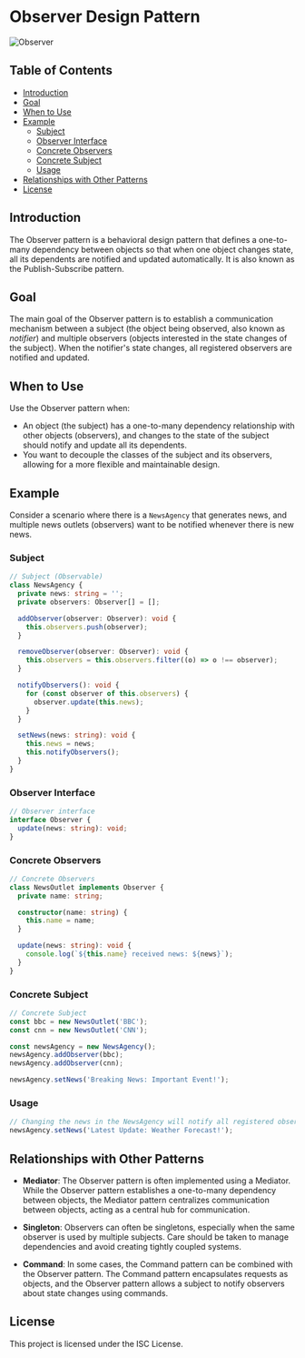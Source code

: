 # Observer Design Pattern

![Observer](../../assets/observer_image.png)

## Table of Contents

- [Introduction](#introduction)
- [Goal](#goal)
- [When to Use](#when-to-use)
- [Example](#example)
  - [Subject](#subject)
  - [Observer Interface](#observer-interface)
  - [Concrete Observers](#concrete-observers)
  - [Concrete Subject](#concrete-subject)
  - [Usage](#usage)
- [Relationships with Other Patterns](#relationships-with-other-patterns)
- [License](#license)

## Introduction

The Observer pattern is a behavioral design pattern that defines a one-to-many dependency between objects so that when one object changes state, all its dependents are notified and updated automatically. It is also known as the Publish-Subscribe pattern.

## Goal

The main goal of the Observer pattern is to establish a communication mechanism between a subject (the object being observed, also known as *notifier*) and multiple observers (objects interested in the state changes of the subject). When the notifier's state changes, all registered observers are notified and updated.

## When to Use

Use the Observer pattern when:

- An object (the subject) has a one-to-many dependency relationship with other objects (observers), and changes to the state of the subject should notify and update all its dependents.
- You want to decouple the classes of the subject and its observers, allowing for a more flexible and maintainable design.

## Example

Consider a scenario where there is a `NewsAgency` that generates news, and multiple news outlets (observers) want to be notified whenever there is new news.

### Subject

```typescript
// Subject (Observable)
class NewsAgency {
  private news: string = '';
  private observers: Observer[] = [];

  addObserver(observer: Observer): void {
    this.observers.push(observer);
  }

  removeObserver(observer: Observer): void {
    this.observers = this.observers.filter((o) => o !== observer);
  }

  notifyObservers(): void {
    for (const observer of this.observers) {
      observer.update(this.news);
    }
  }

  setNews(news: string): void {
    this.news = news;
    this.notifyObservers();
  }
}
```

### Observer Interface

```typescript
// Observer interface
interface Observer {
  update(news: string): void;
}
```

### Concrete Observers

```typescript
// Concrete Observers
class NewsOutlet implements Observer {
  private name: string;

  constructor(name: string) {
    this.name = name;
  }

  update(news: string): void {
    console.log(`${this.name} received news: ${news}`);
  }
}
```

### Concrete Subject

```typescript
// Concrete Subject
const bbc = new NewsOutlet('BBC');
const cnn = new NewsOutlet('CNN');

const newsAgency = new NewsAgency();
newsAgency.addObserver(bbc);
newsAgency.addObserver(cnn);

newsAgency.setNews('Breaking News: Important Event!');
```

### Usage

```typescript
// Changing the news in the NewsAgency will notify all registered observers
newsAgency.setNews('Latest Update: Weather Forecast!');
```

## Relationships with Other Patterns

- **Mediator**: The Observer pattern is often implemented using a Mediator. While the Observer pattern establishes a one-to-many dependency between objects, the Mediator pattern centralizes communication between objects, acting as a central hub for communication.

- **Singleton**: Observers can often be singletons, especially when the same observer is used by multiple subjects. Care should be taken to manage dependencies and avoid creating tightly coupled systems.

- **Command**: In some cases, the Command pattern can be combined with the Observer pattern. The Command pattern encapsulates requests as objects, and the Observer pattern allows a subject to notify observers about state changes using commands.

## License

This project is licensed under the ISC License.
